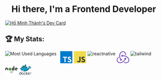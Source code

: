 <h1 align="center">Hi there, I'm a Frontend Developer</h1>

<a href="https://app.daily.dev/hoominth"><img src="https://api.daily.dev/devcards/v2/GgBlwvIJTO1miS4LJWP17.png?r=acb" width="356" alt="Hồ Minh Thành's Dev Card"/></a>


## 🏆 My Stats:

<p align="left">
    <img height=175 alt="Most Used Languages" src="https://github-readme-stats.vercel.app/api/top-langs/?username=minthanhh&layout=compact&theme=dark" />&nbsp;&nbsp;
    <img align="top" src="https://raw.githubusercontent.com/devicons/devicon/master/icons/typescript/typescript-original.svg"
        alt="typescript" width="40" height="40" />
    <img align="top" src="https://raw.githubusercontent.com/devicons/devicon/master/icons/javascript/javascript-original.svg"
        alt="javascript" width="40" height="40" />
    <img align="top" src="https://reactnative.dev/img/header_logo.svg" alt="reactnative" width="40" height="40" />
    <img align="top" src="https://raw.githubusercontent.com/devicons/devicon/master/icons/redux/redux-original.svg" alt="redux"
        width="40" height="40" />
    <img align="top" src="https://www.vectorlogo.zone/logos/tailwindcss/tailwindcss-icon.svg" alt="tailwind" width="40"
        height="40" />
    <img align="top" src="https://raw.githubusercontent.com/devicons/devicon/master/icons/nodejs/nodejs-original-wordmark.svg"
        alt="nodejs" width="40" height="40" />
    <img align="top" src="https://raw.githubusercontent.com/devicons/devicon/master/icons/docker/docker-original-wordmark.svg"
        alt="docker" width="40" height="40" />
</p>






